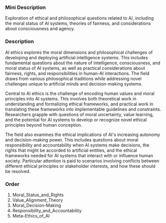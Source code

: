 ### Mini Description

Exploration of ethical and philosophical questions related to AI, including the moral status of AI systems, theories of fairness, and considerations about consciousness and agency.

### Description

AI ethics explores the moral dimensions and philosophical challenges of developing and deploying artificial intelligence systems. This includes fundamental questions about the nature of intelligence, consciousness, and moral status of AI systems, as well as practical considerations about fairness, rights, and responsibilities in human-AI interactions. The field draws from various philosophical traditions while addressing novel challenges unique to artificial minds and decision-making systems.

Central to AI ethics is the challenge of encoding human values and moral principles into AI systems. This involves both theoretical work in understanding and formalizing ethical frameworks, and practical work in translating these frameworks into implementable guidelines and constraints. Researchers grapple with questions of moral uncertainty, value learning, and the potential for AI systems to develop or recognize novel ethical principles beyond human conception.

The field also examines the ethical implications of AI's increasing autonomy and decision-making power. This includes questions about moral responsibility and accountability when AI systems make decisions, the rights that might be accorded to artificial entities, and the ethical frameworks needed for AI systems that interact with or influence human society. Particular attention is paid to scenarios involving conflicts between different ethical principles or stakeholder interests, and how these should be resolved.

### Order

1. Moral_Status_and_Rights
2. Value_Alignment_Theory
3. Moral_Decision-Making
4. Responsibility_and_Accountability
5. Meta-Ethics_of_AI
